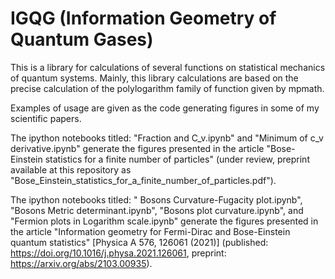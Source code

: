
# IGQG (Information Geometry of Quantum Gases)

This is a library for calculations of several functions on statistical mechanics of quantum systems. Mainly, this library calculations are based on the precise calculation  of the polylogarithm family of function given by mpmath. 

Examples of usage are given as the code generating figures in some of my scientific papers.


The ipython notebooks titled: "Fraction and C_v.ipynb" and "Minimum of c_v derivative.ipynb" generate the figures presented in the article "Bose-Einstein statistics for a finite number of particles" (under review, preprint available at this repository as "Bose_Einstein_statistics_for_a_finite_number_of_particles.pdf").


The ipython notebooks titled: " Bosons Curvature-Fugacity plot.ipynb", "Bosons Metric determinant.ipynb", "Bosons plot curvature.ipynb", and "Fermion plots in Logarithm scale.ipynb" generate the figures presented in the article "Information geometry for Fermi-Dirac and Bose-Einstein quantum statistics" [Physica A 576, 126061 (2021)] (published: https://doi.org/10.1016/j.physa.2021.126061, preprint: https://arxiv.org/abs/2103.00935). 

